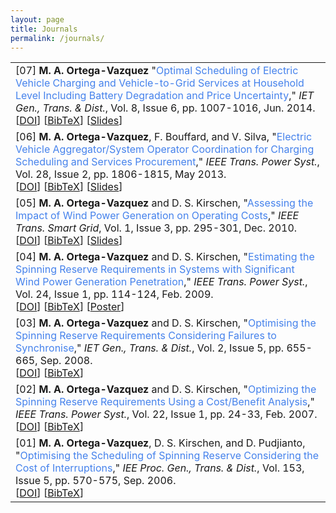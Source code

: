 ```yaml
---
layout: page
title: Journals
permalink: /journals/
---
```



<table class="table table-hover">

    
<tr>
<td>
    [07]
    <strong>M. A. Ortega-Vazquez</strong>
    "<span style="color:#4582ec">Optimal Scheduling of Electric Vehicle Charging and Vehicle-to-Grid Services at Household Level Including Battery Degradation and Price Uncertainty</span>," 
    <em>IET Gen., Trans. & Dist.</em>, Vol. 8, Issue 6, pp. 1007-1016, Jun. 2014.
    <br />
    [<a href="https://doi.org/10.1049/iet-gtd.2013.0624" target="_blank">DOI</a>]
    [<a href="https://drive.google.com/open?id=1Eg--qdXWnb5d0gcn_n_CtTikofby30QG" target="_blank">BibTeX</a>] 
    [<a href="https://drive.google.com/open?id=1wWfmYbcn36wnRFxpqD8u7o79lJFBkbtc" target="_blank">Slides</a>] 
    <br /> 
</td>
</tr>
    
    
<tr>
<td>
    [06]
    <strong>M. A. Ortega-Vazquez</strong>, F. Bouffard, and V. Silva, 
    "<span style="color:#4582ec">Electric Vehicle Aggregator/System Operator Coordination for Charging Scheduling and Services Procurement</span>," 
    <em>IEEE Trans. Power Syst.</em>, Vol. 28, Issue 2, pp. 1806-1815, May 2013.
    <br />
    [<a href="https://doi.org/10.1109/TPWRS.2012.2221750" target="_blank">DOI</a>]
    [<a href="https://drive.google.com/open?id=1M5HYOBsV-S34gr37nPWkNNxiJUYoJWiO" target="_blank">BibTeX</a>] 
    [<a href="https://class.ee.washington.edu/500/2012aut-e/09-27-12%20Pres.pdf" target="_blank">Slides</a>] 
    <br /> 
</td>
</tr>
    
    
<tr>
<td>
    [05]
    <strong>M. A. Ortega-Vazquez</strong> and D. S. Kirschen, 
    "<span style="color:#4582ec">Assessing the Impact of Wind Power Generation on Operating Costs</span>," 
    <em>IEEE Trans. Smart Grid</em>, Vol. 1, Issue 3, pp. 295-301, Dec. 2010.
    <br />
    [<a href="https://doi.org/10.1109/TSG.2010.2081386" target="_blank">DOI</a>]
    [<a href="https://drive.google.com/open?id=1vVtSPnczHQToOFaDXzlgqQX0XXJn5u0-" target="_blank">BibTeX</a>] 
    [<a href="https://drive.google.com/open?id=11E3bLeAQhEGD_rLJjVlqBM0anaFbOYqI" target="_blank">Slides</a>] 
    <br /> 
</td>
</tr>
    
    
<tr>
<td>
    [04]
    <strong>M. A. Ortega-Vazquez</strong> and D. S. Kirschen, 
    "<span style="color:#4582ec">Estimating the Spinning Reserve Requirements in Systems with Significant Wind Power Generation Penetration</span>,"
    <em>IEEE Trans. Power Syst.</em>, Vol. 24, Issue 1, pp. 114-124, Feb. 2009. 
    <br />
    [<a href="https://doi.org/10.1109/TPWRS.2008.2004745" target="_blank">DOI</a>]
    [<a href="https://drive.google.com/open?id=1DjJDl5imo2M3vUD6h0e_68tGnp1IHMs5" target="_blank">BibTeX</a>] 
    [<a href="https://drive.google.com/open?id=1I0yCkSetDeSza6fNLMEAzVanJKVMsHo_" target="_blank">Poster</a>] 
    <br /> 
</td>
</tr>

    
<tr>
<td>
    [03]
    <strong>M. A. Ortega-Vazquez</strong> and D. S. Kirschen, 
    "<span style="color:#4582ec">Optimising the Spinning Reserve Requirements Considering Failures to Synchronise</span>," 
    <em>IET Gen., Trans. & Dist.</em>, Vol. 2, Issue 5, pp. 655-665, Sep. 2008.
    <br />
    [<a href="https://doi.org/10.1109/TPWRS.2006.888951" target="_blank">DOI</a>]
    [<a href="https://drive.google.com/open?id=1Gtu5HHWd4dam9RkkWytUaT-bbAr-foNV" target="_blank">BibTeX</a>] 
    <br /> 
</td>
</tr>
    
    
<tr>
<td>
    [02]
    <strong>M. A. Ortega-Vazquez</strong> and D. S. Kirschen, 
    "<span style="color:#4582ec">Optimizing the Spinning Reserve Requirements Using a Cost/Benefit Analysis</span>," <em>IEEE Trans. Power Syst.</em>, Vol. 22, Issue 1, pp. 24-33, Feb. 2007.
    <br />
    [<a href="https://doi.org/10.1109/TPWRS.2006.888951" target="_blank">DOI</a>]   
    [<a href="https://drive.google.com/open?id=1bqwxZllnMtJMaqi6SMU7M0odUq5ctMOi" target="_blank">BibTeX</a>] 
    <br /> 
</td>
</tr>
    
    
<tr>
<td>
    [01]
    <strong>M. A. Ortega-Vazquez</strong>, D. S. Kirschen, and D. Pudjianto,
    "<span style="color:#4582ec">Optimising the Scheduling of Spinning Reserve Considering the Cost of Interruptions</span>,"
    <em>IEE Proc. Gen., Trans. & Dist.</em>, Vol. 153, Issue 5, pp. 570-575, Sep. 2006.
    <br />
    [<a href="https://doi.org/10.1049/ip-gtd:20050396" target="_blank">DOI</a>]
    [<a href="https://drive.google.com/open?id=1SzWyxK2MUKRVHP2mRALMVp-oWRqcBRkt" target="_blank">BibTeX</a>]   
    <br /> 
</td>
</tr>



</table>
